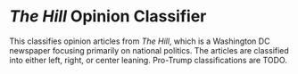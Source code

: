 # *The Hill*  Opinion Classifier
This classifies opinion articles from *The Hill*, which is a Washington DC newspaper focusing primarily on national politics. The articles are classified into either left, right, or center leaning. Pro-Trump classifications are TODO.
